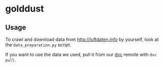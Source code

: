 # golddust

## Usage

To crawl and download data from http://luftdaten.info by yourself, look at the `data_preparation.py` script.

If you want to use the data we used, pull it from our [dvc](http://dataversioncontrol.com/) remote with `dvc pull`.
